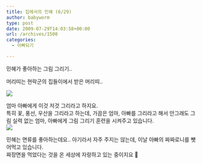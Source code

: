 ```yaml
---
title: 집에서의 민혜 (6/29)
author: babyworm
type: post
date: 2009-07-29T14:03:58+00:00
url: /archives/1500
categories:
  - 아빠되기

---
```

민혜가 좋아하는 그림 그리기..&nbsp;

<div>
  머리띠는 현락군의 집들이에서 받은 머리띠..</p> 
  
  <div>
  </div>
  
  <div>
    <a href="http://picasaweb.google.co.kr/lh/photo/0rsYD_aNWiBZIs-rPHq-Mg?authkey=Gv1sRgCJ6mzMbQl-ilQQ&feat=embedwebsite"><img decoding="async" src="https://i0.wp.com/lh3.ggpht.com/_21F8AiqPShY/Smr90GPUTII/AAAAAAAAGEc/teENlL3nXWU/s800/DSC_5253.JPG?w=625" data-recalc-dims="1" /></a></p>
  </div>
  
  <div>
    엄마 아빠에게 이것 저것 그리라고 하지요.&nbsp;
  </div>
  
  <div>
    특히 꽃, 풍선, 우산을 그리라고 하는데, 가끔은 엄마, 아빠를 그리라고 해서 안그래도 그림 실력 없는 엄마, 아빠에게 그림 그리기 훈련을 시켜주고 있습니다.&nbsp;
  </div>
  
  <div>
  </div>
  
  <div>
    <a href="http://picasaweb.google.co.kr/lh/photo/APYBBhjQZPqICq8lQ9-ufg?authkey=Gv1sRgCJ6mzMbQl-ilQQ&feat=embedwebsite"><img decoding="async" src="https://i0.wp.com/lh4.ggpht.com/_21F8AiqPShY/Smr90ZCAddI/AAAAAAAAGEg/aD0pIXuiXU8/s800/DSC_5257.JPG?w=625" data-recalc-dims="1" /></a></p>
  </div>
  
  <div>
    민혜는 면류를 좋아하는데요.. 아기라서 자주 주지는 않는데, 이날 아빠의 짜짜로니를 뺏어먹고 있습니다.&nbsp;
  </div>
  
  <div>
    짜장면을 먹었다는 것을 온 세상에 자랑하고 있는 중이지요 🙂
  </div>
  
  <div>
  </div>
  
  <div>
  </div>
  
  <div>
  </div>
</div>
